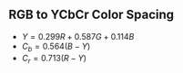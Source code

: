 ## RGB to YCbCr Color Spacing
- $Y = 0.299R + 0.587G + 0.114B$
- $C_b = 0.564(B - Y)$
- $C_r = 0.713(R - Y)$